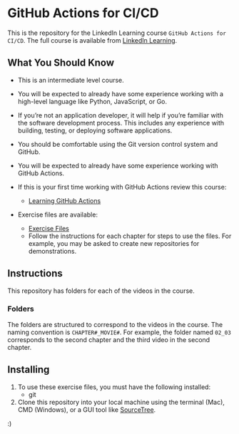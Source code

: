# GitHub Actions for CI/CD
This is the repository for the LinkedIn Learning course `GitHub Actions for CI/CD`. The full course is available from [LinkedIn Learning][lil-course-url].

## What You Should Know
- This is an intermediate level course.

- You will be expected to already have some experience working with a high-level language like Python, JavaScript, or Go.

- If you’re not an application developer, it will help if you’re familiar with the software development process.  This includes any experience with building, testing, or deploying software applications.

- You should be comfortable using the Git version control system and GitHub.

- You will be expected to already have some experience working with GitHub Actions.

- If this is your first time working with GitHub Actions review this course:
	- [Learning GitHub Actions](https://www.linkedin.com/learning/learning-github-actions-2/)

- Exercise files are available:
	- [Exercise Files](https://github.com/LinkedInLearning/github-actions-for-ci-cd-4375061)
 	- Follow the instructions for each chapter for steps to use the files.  For example, you may be asked to create new repositories for demonstrations.

## Instructions
This repository has folders for each of the videos in the course.

### Folders
The folders are structured to correspond to the videos in the course. The naming convention is `CHAPTER#_MOVIE#`. For example, the folder named `02_03` corresponds to the second chapter and the third video in the second chapter.

## Installing
1. To use these exercise files, you must have the following installed:
	- git
1. Clone this repository into your local machine using the terminal (Mac), CMD (Windows), or a GUI tool like [SourceTree](https://www.sourcetreeapp.com/).

[0]: # (Replace these placeholder URLs with actual course URLs)

[lil-course-url]: https://www.linkedin.com/learning/
[lil-thumbnail-url]: http://
:)
